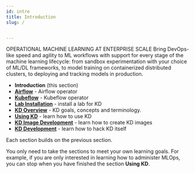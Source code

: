 ```yaml
---
id: intro
title: Introduction
slug: /


---
```


OPERATIONAL MACHINE LEARNING AT ENTERPRISE SCALE
Bring DevOps-like speed and agility to ML workflows with support for every stage of the machine learning lifecycle: from sandbox experimentation with your choice of ML/DL frameworks, to model training on containerized distributed clusters, to deploying and tracking models in production.

- **Introduction** (this section)
- [**Airflow**](/docs/Airflow/architecture/af-basics) - Airflow operator
- [**Kubeflow**](/docs/Kubeflow/architecture/kf-basics) - Kubeflow operator
- [**Lab Installation**](/docs/lab/overview) - install a lab for KD
- [**KD Overview**](/docs/about-kd/intro) - KD goals, concepts and terminology.
- [**Using KD**](/docs/kd-user/intro) - learn how to use KD
- [**KD Image Development**](/docs/kd-img-dev/overview) - learn how to create KD images
- [**KD Development**](/docs/kd-dev/overview) - learn how to hack KD itself

Each section builds on the previous section.

You only need to take the sections to meet your own learning goals.  For example, if you are only interested in learning how to administer MLOps, you can stop when you have finished the section **Using KD**.
